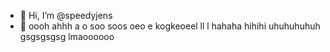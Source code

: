 - 👋 Hi, I’m @speedyjens
- 👀 oooh
ahhh a o  soo soos oeo e
kogkeoeel ll l
hahaha
hihihi
uhuhuhuhuh
gsgsgsgsg
lmaoooooo
